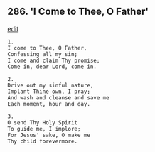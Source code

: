 
## 286.  'I Come to Thee, O Father'
[edit](https://docs.google.com/document/d/1vuEcGHKhyOBSR8gadchmxGKwei5nf4qQ/edit?mode=html)



    1.
    I come to Thee, O Father, 
    Confessing all my sin; 
    I come and claim Thy promise; 
    Come in, dear Lord, come in. 

    2.
    Drive out my sinful nature, 
    Implant Thine own, I pray; 
    And wash and cleanse and save me 
    Each moment, hour and day. 

    3.
    O send Thy Holy Spirit 
    To guide me, I implore; 
    For Jesus' sake, O make me 
    Thy child forevermore.
